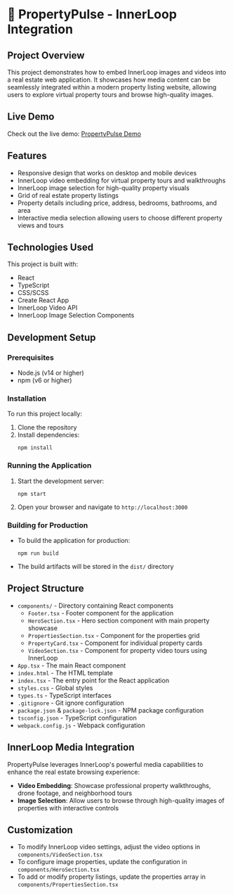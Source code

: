 ﻿# 🔗 PropertyPulse - InnerLoop Integration

## Project Overview

This project demonstrates how to embed InnerLoop images and videos into a real estate web application. It showcases how media content can be seamlessly integrated within a modern property listing website, allowing users to explore virtual property tours and browse high-quality images.

## Live Demo

Check out the live demo: [PropertyPulse Demo](https://real-estate-showcase.pages.dev/)

## Features

- Responsive design that works on desktop and mobile devices
- InnerLoop video embedding for virtual property tours and walkthroughs
- InnerLoop image selection for high-quality property visuals
- Grid of real estate property listings
- Property details including price, address, bedrooms, bathrooms, and area
- Interactive media selection allowing users to choose different property views and tours

## Technologies Used

This project is built with:

- React
- TypeScript
- CSS/SCSS
- Create React App
- InnerLoop Video API
- InnerLoop Image Selection Components

## Development Setup

### Prerequisites

- Node.js (v14 or higher)
- npm (v6 or higher)

### Installation

To run this project locally:

1. Clone the repository
2. Install dependencies:
   ```
   npm install
   ```

### Running the Application

1. Start the development server:
   ```
   npm start
   ```
2. Open your browser and navigate to `http://localhost:3000`

### Building for Production

- To build the application for production:
  ```
  npm run build
  ```
- The build artifacts will be stored in the `dist/` directory

## Project Structure

- `components/` - Directory containing React components
  - `Footer.tsx` - Footer component for the application
  - `HeroSection.tsx` - Hero section component with main property showcase
  - `PropertiesSection.tsx` - Component for the properties grid
  - `PropertyCard.tsx` - Component for individual property cards
  - `VideoSection.tsx` - Component for property video tours using InnerLoop
- `App.tsx` - The main React component
- `index.html` - The HTML template
- `index.tsx` - The entry point for the React application
- `styles.css` - Global styles
- `types.ts` - TypeScript interfaces
- `.gitignore` - Git ignore configuration
- `package.json` & `package-lock.json` - NPM package configuration
- `tsconfig.json` - TypeScript configuration
- `webpack.config.js` - Webpack configuration

## InnerLoop Media Integration

PropertyPulse leverages InnerLoop's powerful media capabilities to enhance the real estate browsing experience:

- **Video Embedding**: Showcase professional property walkthroughs, drone footage, and neighborhood tours
- **Image Selection**: Allow users to browse through high-quality images of properties with interactive controls

## Customization

- To modify InnerLoop video settings, adjust the video options in `components/VideoSection.tsx`
- To configure image properties, update the configuration in `components/HeroSection.tsx`
- To add or modify property listings, update the properties array in `components/PropertiesSection.tsx`
